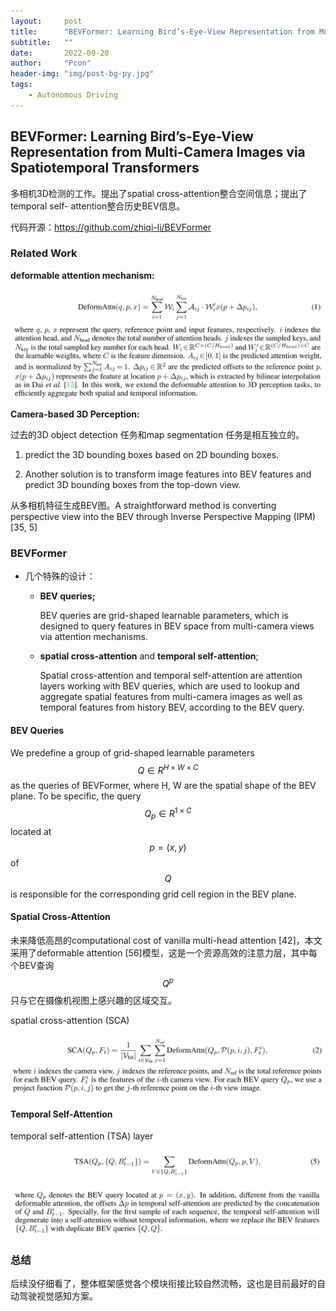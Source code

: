 ```yaml
---
layout:     post
title:      "BEVFormer: Learning Bird’s-Eye-View Representation from Multi-Camera Images via Spatiotemporal Transformers"
subtitle:   ""
date:       2022-09-20
author:     "Pcon"
header-img: "img/post-bg-py.jpg"
tags:
    - Autonomous Driving
---
```


## BEVFormer: Learning Bird’s-Eye-View Representation from Multi-Camera Images via Spatiotemporal Transformers

多相机3D检测的工作。提出了spatial cross-attention整合空间信息；提出了temporal self-
attention整合历史BEV信息。

代码开源：https://github.com/zhiqi-li/BEVFormer

### Related Work

**deformable attention mechanism:**

![deformable attention mechanism](https://raw.githubusercontent.com/txing-casia/txing-casia.github.io/master/img/20220920-1.png)

**Camera-based 3D Perception:**

过去的3D object detection 任务和map segmentation 任务是相互独立的。

1. predict the 3D bounding boxes based on 2D bounding boxes.

2. Another solution is to transform image features into BEV features and predict 3D bounding boxes from the top-down view.

从多相机特征生成BEV图。A straightforward method is converting perspective view into the BEV through Inverse Perspective Mapping (IPM) [35, 5]

### BEVFormer

- 几个特殊的设计：

  - **BEV queries;**

    BEV queries are grid-shaped learnable parameters, which is designed to query features in BEV space from multi-camera views via attention mechanisms.

  - **spatial cross-attention** and **temporal self-attention**;

    Spatial cross-attention and temporal self-attention are attention layers working with BEV queries, which are used to lookup and aggregate spatial features from multi-camera images as well as temporal features from history BEV, according to the BEV query.

#### BEV Queries

We predefine a group of grid-shaped learnable parameters $$Q\in R^{H\times W \times C}$$ as the queries of BEVFormer, where H, W are the spatial shape of the BEV plane. To be specific, the query $$Q_p \in R^{1\times C}$$ located at $$p = (x, y)$$ of $$Q$$ is responsible for the corresponding grid cell region in the BEV plane.

#### Spatial Cross-Attention

未来降低高昂的computational cost of vanilla multi-head attention [42]，本文采用了deformable attention [56]模型，这是一个资源高效的注意力层，其中每个BEV查询$$Q^p$$只与它在摄像机视图上感兴趣的区域交互。

spatial cross-attention (SCA)

![spatial cross-attention](https://raw.githubusercontent.com/txing-casia/txing-casia.github.io/master/img/20220922-1.png)

#### Temporal Self-Attention

temporal self-attention (TSA) layer

![temporal self-attention](https://raw.githubusercontent.com/txing-casia/txing-casia.github.io/master/img/20220922-2.png)

### 总结

后续没仔细看了，整体框架感觉各个模块衔接比较自然流畅，这也是目前最好的自动驾驶视觉感知方案。